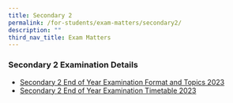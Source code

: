 ```yaml
---
title: Secondary 2
permalink: /for-students/exam-matters/secondary2/
description: ""
third_nav_title: Exam Matters
---
```

### Secondary 2 Examination Details

* [Secondary 2 End of Year Examination Format and Topics 2023](/files/For%20Students/Exam%20Matters/Sec%202/sec%202%20end-of-year%20examination%20format%20and%20topics%202023.pdf)
* [Secondary 2 End of Year Examination Timetable 2023](/files/For%20Students/Exam%20Matters/Sec%202/sec%202%20eye%20timetable%202023_updated%2016%20sept_students'copy.pdf)